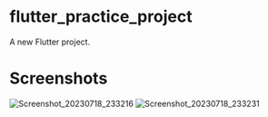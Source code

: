 # flutter_practice_project

A new Flutter project.

# Screenshots
![Screenshot_20230718_233216](https://github.com/Imtiazahmed201313/Ostad_Assign/assets/98695195/f7060cc5-3474-4a50-8938-cb754b9eb60a)
![Screenshot_20230718_233231](https://github.com/Imtiazahmed201313/Ostad_Assign/assets/98695195/37ba279c-4965-40e8-9f7c-97258695da13)
